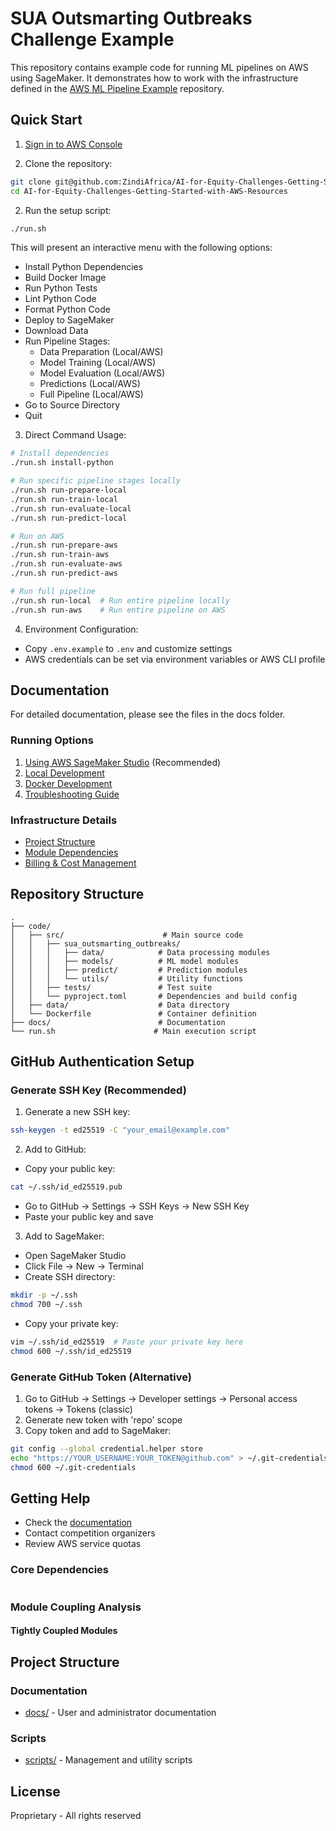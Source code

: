 # SUA Outsmarting Outbreaks Challenge Example

This repository contains example code for running ML pipelines on AWS using SageMaker. It demonstrates how to work with the infrastructure defined in the [AWS ML Pipeline Example](https://github.com/ZindiAfrica/AI-for-Equity-Challenges-Getting-Started-with-AWS-Resources) repository.

## Quick Start

1. [Sign in to AWS Console](docs/aws-signin-guide.md)

2. Clone the repository:
```bash
git clone git@github.com:ZindiAfrica/AI-for-Equity-Challenges-Getting-Started-with-AWS-Resources.git
cd AI-for-Equity-Challenges-Getting-Started-with-AWS-Resources
```

2. Run the setup script:
```bash
./run.sh
```

This will present an interactive menu with the following options:

- Install Python Dependencies
- Build Docker Image
- Run Python Tests
- Lint Python Code
- Format Python Code
- Deploy to SageMaker
- Download Data
- Run Pipeline Stages:
  - Data Preparation (Local/AWS)
  - Model Training (Local/AWS)
  - Model Evaluation (Local/AWS)
  - Predictions (Local/AWS)
  - Full Pipeline (Local/AWS)
- Go to Source Directory
- Quit

3. Direct Command Usage:
```bash
# Install dependencies
./run.sh install-python

# Run specific pipeline stages locally
./run.sh run-prepare-local
./run.sh run-train-local
./run.sh run-evaluate-local
./run.sh run-predict-local

# Run on AWS
./run.sh run-prepare-aws
./run.sh run-train-aws
./run.sh run-evaluate-aws
./run.sh run-predict-aws

# Run full pipeline
./run.sh run-local  # Run entire pipeline locally
./run.sh run-aws    # Run entire pipeline on AWS
```

4. Environment Configuration:
- Copy `.env.example` to `.env` and customize settings
- AWS credentials can be set via environment variables or AWS CLI profile

## Documentation

For detailed documentation, please see the files in the docs folder.

### Running Options

1. [Using AWS SageMaker Studio](docs/sagemaker-studio-guide.md) (Recommended)
2. [Local Development](docs/local-development-guide.md)
3. [Docker Development](docs/docker-development-guide.md)
4. [Troubleshooting Guide](docs/troubleshooting-guide.md)

### Infrastructure Details
- [Project Structure](./docs/structure.md)
- [Module Dependencies](./docs/dependencies.md)
- [Billing & Cost Management](./docs/billing.md)

## Repository Structure

```
.
├── code/
│   ├── src/                      # Main source code
│   │   ├── sua_outsmarting_outbreaks/
│   │   │   ├── data/            # Data processing modules
│   │   │   ├── models/          # ML model modules
│   │   │   ├── predict/         # Prediction modules
│   │   │   └── utils/           # Utility functions
│   │   ├── tests/               # Test suite
│   │   └── pyproject.toml       # Dependencies and build config
│   ├── data/                    # Data directory
│   └── Dockerfile               # Container definition
├── docs/                        # Documentation
└── run.sh                      # Main execution script
```

## GitHub Authentication Setup

### Generate SSH Key (Recommended)
1. Generate a new SSH key:
```bash
ssh-keygen -t ed25519 -C "your_email@example.com"
```

2. Add to GitHub:
- Copy your public key:
```bash
cat ~/.ssh/id_ed25519.pub
```
- Go to GitHub → Settings → SSH Keys → New SSH Key
- Paste your public key and save

3. Add to SageMaker:
- Open SageMaker Studio
- Click File → New → Terminal
- Create SSH directory:
```bash
mkdir -p ~/.ssh
chmod 700 ~/.ssh
```
- Copy your private key:
```bash
vim ~/.ssh/id_ed25519  # Paste your private key here
chmod 600 ~/.ssh/id_ed25519
```

### Generate GitHub Token (Alternative)
1. Go to GitHub → Settings → Developer settings → Personal access tokens → Tokens (classic)
2. Generate new token with 'repo' scope
3. Copy token and add to SageMaker:
```bash
git config --global credential.helper store
echo "https://YOUR_USERNAME:YOUR_TOKEN@github.com" > ~/.git-credentials
chmod 600 ~/.git-credentials
```

## Getting Help

- Check the [documentation](https://github.com/ZindiAfrica/AI-for-Equity-Challenges-Getting-Started-with-AWS-Resources)
- Contact competition organizers
- Review AWS service quotas

### Core Dependencies

```mermaid
```

### Module Coupling Analysis

#### Tightly Coupled Modules

## Project Structure

### Documentation
- [docs/](./docs/) - User and administrator documentation


### Scripts
- [scripts/](./scripts/) - Management and utility scripts

## License

Proprietary - All rights reserved
